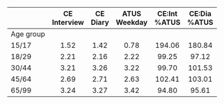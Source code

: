
|                      | CE<br>Interview |  CE<br>Diary | ATUS<br>Weekday | CE:Int<br>%ATUS | CE:Dia<br>%ATUS |
| -------------------- | :----------: | :----------: | :----------: | :----------: | :----------: |
| Age group            |              |              |              |              |              |
| 15/17                |         1.52 |         1.42 |         0.78 |       194.06 |       180.84 |
| 18/29                |         2.21 |         2.16 |         2.22 |        99.25 |        97.12 |
| 30/44                |         3.21 |         3.26 |         3.22 |        99.70 |       101.53 |
| 45/64                |         2.69 |         2.71 |         2.63 |       102.41 |       103.01 |
| 65/99                |         3.24 |         3.27 |         3.42 |        94.80 |        95.61 |

